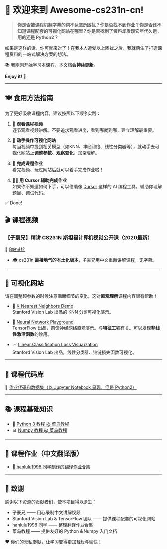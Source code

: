 
# 🎉 欢迎来到 Awesome-cs231n-cn!

> **你是否被课程机翻字幕的词不达意所困扰？你是否找不到作业？你是否还不知道课程配套的可视化网站在哪里？你是否找到了资料却发现它年代久远，用的还是 Python2？**

如果是这样的话，你可就来对了！在我本人遭受以上困扰之后，我就萌生了打造课程资料的一站式解决方案的想法。

📚 我刚刚开始学习本课程，本文档会**持续更新**。  

**Enjoy it! 🙌**

---


## 🍽 食用方法指南

为了更好吸收课程内容，建议按照以下顺序实践：

1. 🎥 **观看课程视频**  
   逐节观看视频讲解。不要追求观看进度，看到哪就到哪，建立理解最重要。

2. 🧠 **动手操作可视化网站**  
   每当视频中提到相关模型（如KNN、神经网络、线性分类器等），就动手去可视化网站上**调整参数、观察变化**，加深理解。

3. 📝 **完成课程作业**  
   看完视频、玩过网站后就可以着手完成作业啦！

4. 🧑‍💻 **用 Cursor 辅助完成作业**  
   如果你不知道如何下手，可以借助像 [Cursor](https://www.cursor.so/) 这样的 AI 编程工具，辅助你理解题目、调试代码。

✅ Done!


## 🎬 课程视频

### 【子豪兄】精讲 CS231N 斯坦福计算机视觉公开课（2020最新）  
🔗 [B站链接](https://www.bilibili.com/video/BV1K7411W7So/)

- 🎓 cs231n **最接地气的本土化版本**，子豪兄用中文重新讲解课程，无字幕。

---

## 🧠 可视化网站

请在调整超参数的时候注意画面细节的变化，这对**直观理解**课程内容很有帮助！

- 🧭 [K-Nearest Neighbors Demo](http://vision.stanford.edu/teaching/cs231n-demos/knn/)  
  Stanford Vision Lab 出品的 KNN 分类可视化演示。

- 🎢 [Neural Network Playground](https://playground.tensorflow.org/)  
  TensorFlow 出品，前馈神经网络直观演示。与**特征工程**有关。可以发现**非线性激活函数**的妙用。

- 📈 [Linear Classification Loss Visualization](http://vision.stanford.edu/teaching/cs231n-demos/linear-classify/)  
  Stanford Vision Lab 出品，线性分类器、铰链损失函数可视化。

---

## 🧾 课程代码库

📂 [作业代码和数据集（以 Jupyter Notebook 呈现，但是 Python2）](http://cs231n.stanford.edu/assignments/)

---

## 📚 课程基础知识

- 🐍 [Python 3 教程 @ 菜鸟教程](https://www.runoob.com/python3/python3-tutorial.html)  
- 📊 [Numpy 教程 @ 菜鸟教程](https://www.runoob.com/numpy/numpy-tutorial.html)

---

## 📝 课程作业（中文翻译版）

- 📎 [hanlulu1998 同学制作的翻译作业合集](https://github.com/hanlulu1998/CS231n)

---

## 🙏 致谢

感谢以下资源的贡献者们，使本项目得以诞生：

- 子豪兄 —— 用心录制中文讲解视频
- Stanford Vision Lab & TensorFlow 团队 —— 提供课程配套的可视化网站  
- hanlulu1998 同学 —— 整理翻译作业合集
- 菜鸟教程 —— 提供友好的 Python & Numpy 入门文档

❤️ 你们的无私奉献，让学习变得更加轻松与愉快！

